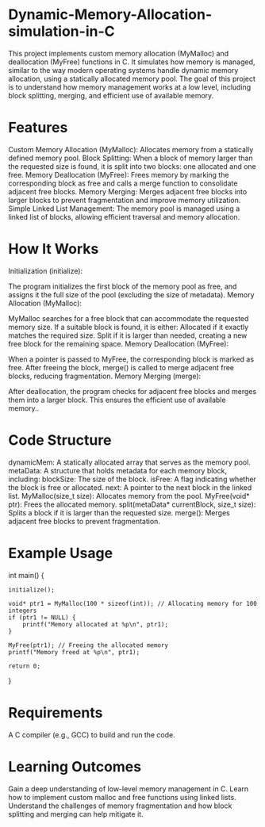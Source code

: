 # Dynamic-Memory-Allocation-simulation-in-C
This project implements custom memory allocation (MyMalloc) and deallocation (MyFree) functions in C. It simulates how memory is managed, similar to the way modern operating systems handle dynamic memory allocation, using a statically allocated memory pool. The goal of this project is to understand how memory management works at a low level, including block splitting, merging, and efficient use of available memory.

# Features
Custom Memory Allocation (MyMalloc): Allocates memory from a statically defined memory pool.
Block Splitting: When a block of memory larger than the requested size is found, it is split into two blocks: one allocated and one free.
Memory Deallocation (MyFree): Frees memory by marking the corresponding block as free and calls a merge function to consolidate adjacent free blocks.
Memory Merging: Merges adjacent free blocks into larger blocks to prevent fragmentation and improve memory utilization.
Simple Linked List Management: The memory pool is managed using a linked list of blocks, allowing efficient traversal and memory allocation.

# How It Works
Initialization (initialize):

The program initializes the first block of the memory pool as free, and assigns it the full size of the pool (excluding the size of metadata).
Memory Allocation (MyMalloc):

MyMalloc searches for a free block that can accommodate the requested memory size.
If a suitable block is found, it is either:
Allocated if it exactly matches the required size.
Split if it is larger than needed, creating a new free block for the remaining space.
Memory Deallocation (MyFree):

When a pointer is passed to MyFree, the corresponding block is marked as free.
After freeing the block, merge() is called to merge adjacent free blocks, reducing fragmentation.
Memory Merging (merge):

After deallocation, the program checks for adjacent free blocks and merges them into a larger block. This ensures the efficient use of available memory..

# Code Structure
dynamicMem: A statically allocated array that serves as the memory pool.
metaData: A structure that holds metadata for each memory block, including:
blockSize: The size of the block.
isFree: A flag indicating whether the block is free or allocated.
next: A pointer to the next block in the linked list.
MyMalloc(size_t size): Allocates memory from the pool.
MyFree(void* ptr): Frees the allocated memory.
split(metaData* currentBlock, size_t size): Splits a block if it is larger than the requested size.
merge(): Merges adjacent free blocks to prevent fragmentation.

# Example Usage
int main() {
    
    initialize();
    
    void* ptr1 = MyMalloc(100 * sizeof(int)); // Allocating memory for 100 integers
    if (ptr1 != NULL) {
        printf("Memory allocated at %p\n", ptr1);
    }

    MyFree(ptr1); // Freeing the allocated memory
    printf("Memory freed at %p\n", ptr1);
    
    return 0;
}

# Requirements
A C compiler (e.g., GCC) to build and run the code.

# Learning Outcomes
Gain a deep understanding of low-level memory management in C.
Learn how to implement custom malloc and free functions using linked lists.
Understand the challenges of memory fragmentation and how block splitting and merging can help mitigate it.
